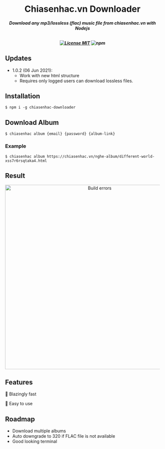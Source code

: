 <h1 align="center">Chiasenhac.vn Downloader</h1>

<h5 align="center">Download any mp3/lossless (flac) music file from chiasenhac.vn with Nodejs<br>
<br>
<p align="center">
  <a href="https://choosealicense.com/licenses/mit/"><img
	  alt="License MIT"
	  src="https://img.shields.io/badge/licence-MIT-3498db.svg"></a>
  <img alt="npm" src="https://img.shields.io/npm/v/chiasenhac-downloader">
</p>

## Updates
 * 1.0.2 (06 Jun 2021): 
   * Work with new html structure
   * Requires only logged users can download lossless files.

## Installation
`$ npm i -g chiasenhac-downloader`

## Download Album
`$ chiasenhac album {email} {password} {album-link}`

### Example
`$ chiasenhac album https://chiasenhac.vn/nghe-album/different-world-xss7r6rsqtaka4.html`

## Result

<p align='center'>
<img src='https://raw.githubusercontent.com/minhnvc/chiasenhac-downloader/master/example.png' width='600' alt='Build errors'>
</p>

## Features
🚀 Blazingly fast

🎯 Easy to use

## Roadmap
* Download multiple albums
* Auto downgrade to 320 if FLAC file is not available
* Good looking terminal